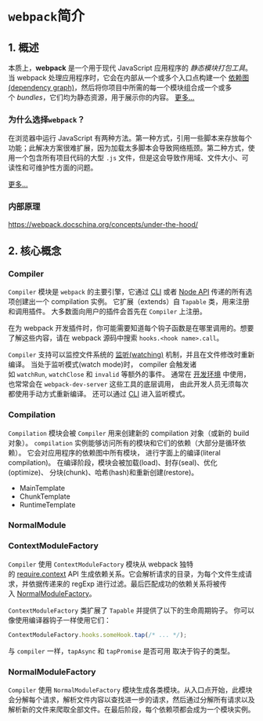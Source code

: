 # `webpack`简介
## 1. 概述

本质上，**webpack** 是一个用于现代 JavaScript 应用程序的 _静态模块打包工具_。当 webpack 处理应用程序时，它会在内部从一个或多个入口点构建一个 [依赖图(dependency graph)](https://webpack.docschina.org/concepts/dependency-graph/)，然后将你项目中所需的每一个模块组合成一个或多个 _bundles_，它们均为静态资源，用于展示你的内容。
[更多...](https://webpack.js.org/concepts/)

### 为什么选择`webpack`？

在浏览器中运行 JavaScript 有两种方法。第一种方式，引用一些脚本来存放每个功能；此解决方案很难扩展，因为加载太多脚本会导致网络瓶颈。第二种方式，使用一个包含所有项目代码的大型 `.js` 文件，但是这会导致作用域、文件大小、可读性和可维护性方面的问题。

[更多...](https://webpack.docschina.org/concepts/why-webpack/)

### 内部原理

https://webpack.docschina.org/concepts/under-the-hood/

## 2. 核心概念

### Compiler

`Compiler` 模块是 `webpack` 的主要引擎，它通过 [CLI](https://webpack.docschina.org/api/cli) 或者 [Node API](https://webpack.docschina.org/api/node) 传递的所有选项创建出一个 compilation 实例。 它扩展（extends）自 `Tapable` 类，用来注册和调用插件。 大多数面向用户的插件会首先在 `Compiler` 上注册。

在为 webpack 开发插件时，你可能需要知道每个钩子函数是在哪里调用的。想要了解这些内容，请在 webpack 源码中搜索 `hooks.<hook name>.call`。


`Compiler` 支持可以监控文件系统的 [监听(watching)](https://webpack.docschina.org/api/node/#watching) 机制，并且在文件修改时重新编译。 当处于监听模式(watch mode)时， compiler 会触发诸如 `watchRun`, `watchClose` 和 `invalid` 等额外的事件。 通常在 [开发环境](https://webpack.docschina.org/guides/development) 中使用， 也常常会在 `webpack-dev-server` 这些工具的底层调用， 由此开发人员无须每次都使用手动方式重新编译。 还可以通过 [CLI](https://webpack.docschina.org/api/cli/#watch-options) 进入监听模式。


### Compilation
`Compilation` 模块会被 `Compiler` 用来创建新的 compilation 对象（或新的 build 对象）。 `compilation` 实例能够访问所有的模块和它们的依赖（大部分是循环依赖）。 它会对应用程序的依赖图中所有模块， 进行字面上的编译(literal compilation)。 在编译阶段，模块会被加载(load)、封存(seal)、优化(optimize)、 分块(chunk)、哈希(hash)和重新创建(restore)。

- MainTemplate
- ChunkTemplate
- RuntimeTemplate

### NormalModule

### ContextModuleFactory
`Compiler` 使用 `ContextModuleFactory` 模块从 webpack 独特的 [require.context](https://webpack.docschina.org/api/module-methods/#requirecontext) API 生成依赖关系。它会解析请求的目录，为每个文件生成请求，并依据传递来的 regExp 进行过滤。最后匹配成功的依赖关系将被传入 [NormalModuleFactory](https://webpack.docschina.org/api/normalmodulefactory-hooks)。

`ContextModuleFactory` 类扩展了 `Tapable` 并提供了以下的生命周期钩子。 你可以像使用编译器钩子一样使用它们：

```js
ContextModuleFactory.hooks.someHook.tap(/* ... */);
```

与 `compiler` 一样，`tapAsync` 和 `tapPromise` 是否可用 取决于钩子的类型。
### NormalModuleFactory
`Compiler` 使用 `NormalModuleFactory` 模块生成各类模块。从入口点开始，此模块会分解每个请求，解析文件内容以查找进一步的请求，然后通过分解所有请求以及解析新的文件来爬取全部文件。在最后阶段，每个依赖项都会成为一个模块实例。
